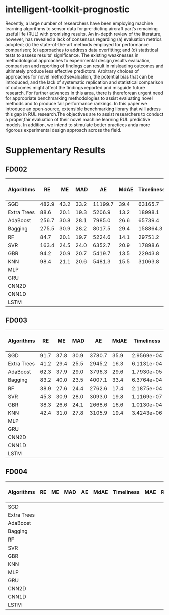 # intelligent-toolkit-prognostic

Recently,  a  large  number  of  researchers  have  been employing  machine  learning  algorithms  to  sensor  data  for  pre-dicting aircraft part’s remaining useful life (RUL) with promising results.   An   in-depth   review   of   the   literature,   however,   has revealed  a  lack  of  consensus  regarding  (a)  evaluation  metrics adopted;  (b)  the  state-of-the-art  methods  employed  for  performance comparison; (c)  approaches  to  address  data  overfitting; and (d) statistical tests to assess results’ significance. The existing weaknesses in methodological approaches to experimental design,results evaluation, comparison and reporting of findings can result in misleading outcomes and ultimately produce less effective predictors.  Arbitrary  choices  of  approaches  for  novel  method’sevaluation,  the  potential  bias  that  can  be  introduced,  and  the lack   of   systematic   replication   and   statistical   comparison   of outcomes might affect the findings reported and misguide future research.  For  further  advances  in  this  area,  there  is  thereforean urgent need for appropriate benchmarking methodologies to assist evaluating novel methods and to produce fair performance rankings.  In  this  paper  we  introduce  an  open-source,  extensible benchmarking library that will adress this gap in RUL research.The  objectives  are  to  assist  researchers  to  conduct  a  proper,fair  evaluation  of  their  novel  machine  learning  RUL  predictive models. In addition, we intend to stimulate better practices anda  more  rigorous  experimental  design  approach  across  the  field.

# Supplementary Results

## FD002
| Algorithms  | RE    | ME  | MAD | AE     | MdAE | Timeliness | MAE | RMSE | R^2  | sMAPE (%) | Training Time (s) | Testing Time (s) |
|-------------|-------|-----|-----|--------|------|------------|-----|------|------|-----------|-------------------|------------------|
| SGD         | 482.9 | 43.2|33.2 | 11199.7|39.4  | 63165.7    | 43.2| 51.7 | 0.073| 59.6      |   0.064           |                  |
| Extra Trees | 88.6  | 20.1|19.3 | 5206.9 |13.2  | 18998.1    | 20.1| 27.4 | 0.738| 27.9      |   58.6            |                  |
| AdaBoost    | 256.7 | 30.8|28.1 | 7985.0 |26.6  | 65739.4    | 30.8| 37.4 | 0.514| 48.5      |   51.5            |                  |
| Bagging     | 275.5 | 30.9|28.2 | 8017.5 |29.4  | 158864.3   | 30.9| 36.6 | 0.534| 50.4      |   3.97            |                  |
| RF          | 84.7  | 20.1|19.7 | 5224.6 |14.1  | 29751.2    | 20.1| 27.9 | 0.730| 27.6      |   110.5           |                  |
| SVR         | 163.4 | 24.5|24.0 | 6352.7 |20.9  | 17898.6    | 24.5| 30.3 | 0.682| 45.8      |   141.9           |                  |
| GBR         | 94.2  | 20.9|20.7 | 5419.7 |13.5  | 22943.8    | 20.9| 28.2 | 0.723| 33.3      |   29.9            |                  |
| KNN         | 98.4  | 21.1|20.6 | 5481.3 |15.5  | 31063.8    | 21.1| 28.5 | 0.717| 30.1      |   0.011           |                  |
| MLP         |       |     |     |        |      |            |     |      |     |            |                   |                  |
| GRU         |       |     |     |        |      |            |     |      |     |            |                   |                  |
| CNN2D       |       |     |     |        |      |            |     |      |     |            |                   |                  |
| CNN1D       |       |     |     |        |      |            |     |      |     |            |                   |                  |
| LSTM        |       |     |     |        |      |            |     |      |     |            |                   |                  |

## FD003
| Algorithms  | RE | ME | MAD | AE     | MdAE | Timeliness | MAE | RMSE | R^2  | sMAPE (%) | Training Time (s) | Testing Time (s) |
|-------------|----|----|-----|--------|------|------------|-----|------|------|-----------|-------------------|------------------|
| SGD         |91.7|37.8| 30.9| 3780.7 |35.9  | 2.9569e+04 |37.8 | 45.2 |-0.195| 55.6      |  0.137            |   0.002               |
| Extra Trees |41.2|29.4| 25.5| 2945.2 |16.3  | 6.1131e+04 | 29.4| 41.8 |-0.020| 31.3      |  6.763            |   0.044               |
| AdaBoost    |62.3|37.9| 29.0| 3796.3 |29.6  | 1.7930e+05 | 37.9| 50.2 |-0.474| 43.4      |  119.9            |   0.065               |
| Bagging     |83.2|40.0| 23.5| 4007.1 |33.4  | 6.3764e+04 | 40.0| 48.5 |-0.376| 49.4      |  0.494            |   0.013               |
| RF          |38.9|27.6| 24.4| 2762.6 |17.4  | 2.1875e+04 | 27.6| 38.9 |0.114 | 30.2      |  25.9             |   0.041               |
| SVR         |45.3|30.9| 28.0| 3093.0 |19.8  | 1.1169e+07 | 30.9| 45.4 |-0.206| 34.6      |   28.0            |   0.099               |
| GBR         |38.3|26.6| 24.1| 2668.6 |16.6  | 1.0130e+04 | 26.6| 37.2 |0.189 | 31.8      |   10.2            |   0.004               |
| KNN         |42.4|31.0| 27.8| 3105.9 |19.4  | 3.4243e+06 | 31.0| 45.5 |-0.210| 31.8      |   0.023           |   0.071               |
| MLP         |    |    |     |        |      |            |     |      |      |           |                   |                       |
| GRU         |    |    |     |        |      |            |     |      |      |           |                   |                       |
| CNN2D       |    |    |     |        |      |            |     |      |      |           |                   |                       |
| CNN1D       |    |    |     |        |      |            |     |      |      |           |                   |                       |
| LSTM        |    |    |     |        |      |            |     |      |      |           |                   |                       |

## FD004
| Algorithms  | RE | ME | MAD | AE | MdAE | Timeliness | MAE | RMSE | R^2 | sMAPE (%) | Training Time (s) | Testing Time (s) |
|-------------|----|----|-----|----|------|------------|-----|------|-----|-----------|-------------------|------------------|
| SGD         |    |    |     |    |      |            |     |      |     |           |                   |                  |
| Extra Trees |    |    |     |    |      |            |     |      |     |           |                   |                  |
| AdaBoost    |    |    |     |    |      |            |     |      |     |           |                   |                  |
| Bagging     |    |    |     |    |      |            |     |      |     |           |                   |                  |
| RF          |    |    |     |    |      |            |     |      |     |           |                   |                  |
| SVR         |    |    |     |    |      |            |     |      |     |           |                   |                  |
| GBR         |    |    |     |    |      |            |     |      |     |           |                   |                  |
| KNN         |    |    |     |    |      |            |     |      |     |           |                   |                  |
| MLP         |    |    |     |    |      |            |     |      |     |           |                   |                  |
| GRU         |    |    |     |    |      |            |     |      |     |           |                   |                  |
| CNN2D       |    |    |     |    |      |            |     |      |     |           |                   |                  |
| CNN1D       |    |    |     |    |      |            |     |      |     |           |                   |                  |
| LSTM        |    |    |     |    |      |            |     |      |     |           |                   |                  |
